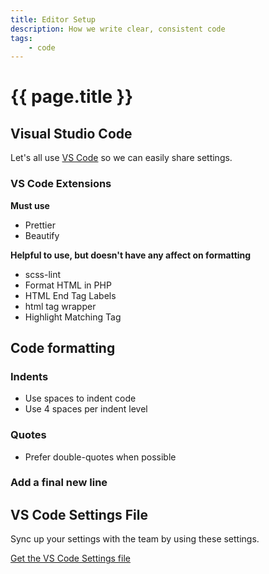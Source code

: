 ```yaml
---
title: Editor Setup
description: How we write clear, consistent code
tags:
    - code
---
```


# {{ page.title }}

## Visual Studio Code

Let's all use [VS Code](https://code.visualstudio.com/) so we can easily share settings.

### VS Code Extensions

**Must use**

-   Prettier
-   Beautify

**Helpful to use, but doesn't have any affect on formatting**

-   scss-lint
-   Format HTML in PHP
-   HTML End Tag Labels
-   html tag wrapper
-   Highlight Matching Tag

## Code formatting

### Indents

-   Use spaces to indent code
-   Use 4 spaces per indent level

### Quotes

-   Prefer double-quotes when possible

### Add a final new line

## VS Code Settings File

Sync up your settings with the team by using these settings.

[Get the VS Code Settings file](/infantree-dev-docs/docs/editor-setup/vs-code-settings)
